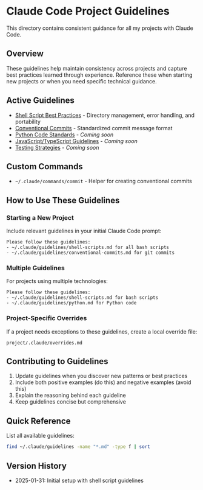 # Claude Code Project Guidelines

This directory contains consistent guidance for all my projects with Claude Code.

## Overview

These guidelines help maintain consistency across projects and capture best practices learned through experience. Reference these when starting new projects or when you need specific technical guidance.

## Active Guidelines

- [Shell Script Best Practices](./guidelines/shell-scripts.md) - Directory management, error handling, and portability
- [Conventional Commits](./guidelines/conventional-commits.md) - Standardized commit message format
- [Python Code Standards](./guidelines/python.md) - *Coming soon*
- [JavaScript/TypeScript Guidelines](./guidelines/javascript.md) - *Coming soon*
- [Testing Strategies](./guidelines/testing.md) - *Coming soon*

## Custom Commands

- `~/.claude/commands/commit` - Helper for creating conventional commits

## How to Use These Guidelines

### Starting a New Project

Include relevant guidelines in your initial Claude Code prompt:

```
Please follow these guidelines:
- ~/.claude/guidelines/shell-scripts.md for all bash scripts
- ~/.claude/guidelines/conventional-commits.md for git commits
```

### Multiple Guidelines

For projects using multiple technologies:

```
Please follow these guidelines:
- ~/.claude/guidelines/shell-scripts.md for bash scripts
- ~/.claude/guidelines/python.md for Python code
```

### Project-Specific Overrides

If a project needs exceptions to these guidelines, create a local override file:

```
project/.claude/overrides.md
```

## Contributing to Guidelines

1. Update guidelines when you discover new patterns or best practices
2. Include both positive examples (do this) and negative examples (avoid this)
3. Explain the reasoning behind each guideline
4. Keep guidelines concise but comprehensive

## Quick Reference

List all available guidelines:
```bash
find ~/.claude/guidelines -name "*.md" -type f | sort
```

## Version History

- 2025-01-31: Initial setup with shell script guidelines